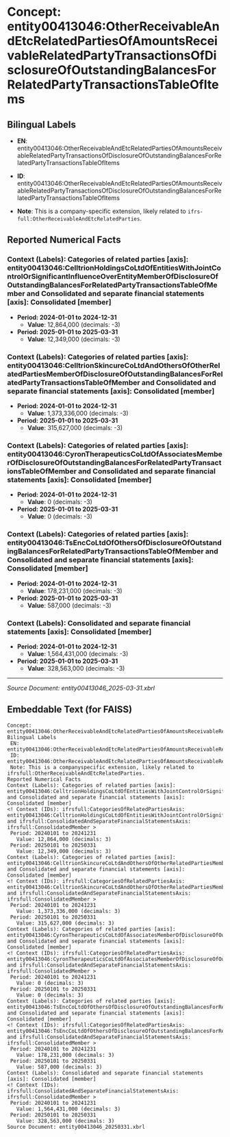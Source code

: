 # Concept: entity00413046:OtherReceivableAndEtcRelatedPartiesOfAmountsReceivableRelatedPartyTransactionsOfDisclosureOfOutstandingBalancesForRelatedPartyTransactionsTableOfItems

## Bilingual Labels
- **EN**: entity00413046:OtherReceivableAndEtcRelatedPartiesOfAmountsReceivableRelatedPartyTransactionsOfDisclosureOfOutstandingBalancesForRelatedPartyTransactionsTableOfItems

- **ID**: entity00413046:OtherReceivableAndEtcRelatedPartiesOfAmountsReceivableRelatedPartyTransactionsOfDisclosureOfOutstandingBalancesForRelatedPartyTransactionsTableOfItems
- **Note**: This is a company-specific extension, likely related to `ifrs-full:OtherReceivableAndEtcRelatedParties`.

## Reported Numerical Facts

### **Context (Labels): Categories of related parties [axis]: entity00413046:CelltrionHoldingsCoLtdOfEntitiesWithJointControlOrSignificantInfluenceOverEntityMemberOfDisclosureOfOutstandingBalancesForRelatedPartyTransactionsTableOfMember and Consolidated and separate financial statements [axis]: Consolidated [member]**
<!-- Context (IDs): ifrs-full:CategoriesOfRelatedPartiesAxis: entity00413046:CelltrionHoldingsCoLtdOfEntitiesWithJointControlOrSignificantInfluenceOverEntityMemberOfDisclosureOfOutstandingBalancesForRelatedPartyTransactionsTableOfMember and ifrs-full:ConsolidatedAndSeparateFinancialStatementsAxis: ifrs-full:ConsolidatedMember -->
- **Period: 2024-01-01 to 2024-12-31**
  - **Value**: 12,864,000 (decimals: -3)
- **Period: 2025-01-01 to 2025-03-31**
  - **Value**: 12,349,000 (decimals: -3)

### **Context (Labels): Categories of related parties [axis]: entity00413046:CelltrionSkincureCoLtdAndOthersOfOtherRelatedPartiesMemberOfDisclosureOfOutstandingBalancesForRelatedPartyTransactionsTableOfMember and Consolidated and separate financial statements [axis]: Consolidated [member]**
<!-- Context (IDs): ifrs-full:CategoriesOfRelatedPartiesAxis: entity00413046:CelltrionSkincureCoLtdAndOthersOfOtherRelatedPartiesMemberOfDisclosureOfOutstandingBalancesForRelatedPartyTransactionsTableOfMember and ifrs-full:ConsolidatedAndSeparateFinancialStatementsAxis: ifrs-full:ConsolidatedMember -->
- **Period: 2024-01-01 to 2024-12-31**
  - **Value**: 1,373,336,000 (decimals: -3)
- **Period: 2025-01-01 to 2025-03-31**
  - **Value**: 315,627,000 (decimals: -3)

### **Context (Labels): Categories of related parties [axis]: entity00413046:CyronTherapeuticsCoLtdOfAssociatesMemberOfDisclosureOfOutstandingBalancesForRelatedPartyTransactionsTableOfMember and Consolidated and separate financial statements [axis]: Consolidated [member]**
<!-- Context (IDs): ifrs-full:CategoriesOfRelatedPartiesAxis: entity00413046:CyronTherapeuticsCoLtdOfAssociatesMemberOfDisclosureOfOutstandingBalancesForRelatedPartyTransactionsTableOfMember and ifrs-full:ConsolidatedAndSeparateFinancialStatementsAxis: ifrs-full:ConsolidatedMember -->
- **Period: 2024-01-01 to 2024-12-31**
  - **Value**: 0 (decimals: -3)
- **Period: 2025-01-01 to 2025-03-31**
  - **Value**: 0 (decimals: -3)

### **Context (Labels): Categories of related parties [axis]: entity00413046:TsEncCoLtdOfOthersOfDisclosureOfOutstandingBalancesForRelatedPartyTransactionsTableOfMember and Consolidated and separate financial statements [axis]: Consolidated [member]**
<!-- Context (IDs): ifrs-full:CategoriesOfRelatedPartiesAxis: entity00413046:TsEncCoLtdOfOthersOfDisclosureOfOutstandingBalancesForRelatedPartyTransactionsTableOfMember and ifrs-full:ConsolidatedAndSeparateFinancialStatementsAxis: ifrs-full:ConsolidatedMember -->
- **Period: 2024-01-01 to 2024-12-31**
  - **Value**: 178,231,000 (decimals: -3)
- **Period: 2025-01-01 to 2025-03-31**
  - **Value**: 587,000 (decimals: -3)

### **Context (Labels): Consolidated and separate financial statements [axis]: Consolidated [member]**
<!-- Context (IDs): ifrs-full:ConsolidatedAndSeparateFinancialStatementsAxis: ifrs-full:ConsolidatedMember -->
- **Period: 2024-01-01 to 2024-12-31**
  - **Value**: 1,564,431,000 (decimals: -3)
- **Period: 2025-01-01 to 2025-03-31**
  - **Value**: 328,563,000 (decimals: -3)

---
*Source Document: entity00413046_2025-03-31.xbrl*
## Embeddable Text (for FAISS)
```text
Concept: entity00413046:OtherReceivableAndEtcRelatedPartiesOfAmountsReceivableRelatedPartyTransactionsOfDisclosureOfOutstandingBalancesForRelatedPartyTransactionsTableOfItems
Bilingual Labels
 EN: entity00413046:OtherReceivableAndEtcRelatedPartiesOfAmountsReceivableRelatedPartyTransactionsOfDisclosureOfOutstandingBalancesForRelatedPartyTransactionsTableOfItems
 ID: entity00413046:OtherReceivableAndEtcRelatedPartiesOfAmountsReceivableRelatedPartyTransactionsOfDisclosureOfOutstandingBalancesForRelatedPartyTransactionsTableOfItems
 Note: This is a companyspecific extension, likely related to ifrsfull:OtherReceivableAndEtcRelatedParties.
Reported Numerical Facts
Context (Labels): Categories of related parties [axis]: entity00413046:CelltrionHoldingsCoLtdOfEntitiesWithJointControlOrSignificantInfluenceOverEntityMemberOfDisclosureOfOutstandingBalancesForRelatedPartyTransactionsTableOfMember and Consolidated and separate financial statements [axis]: Consolidated [member]
<! Context (IDs): ifrsfull:CategoriesOfRelatedPartiesAxis: entity00413046:CelltrionHoldingsCoLtdOfEntitiesWithJointControlOrSignificantInfluenceOverEntityMemberOfDisclosureOfOutstandingBalancesForRelatedPartyTransactionsTableOfMember and ifrsfull:ConsolidatedAndSeparateFinancialStatementsAxis: ifrsfull:ConsolidatedMember >
 Period: 20240101 to 20241231
   Value: 12,864,000 (decimals: 3)
 Period: 20250101 to 20250331
   Value: 12,349,000 (decimals: 3)
Context (Labels): Categories of related parties [axis]: entity00413046:CelltrionSkincureCoLtdAndOthersOfOtherRelatedPartiesMemberOfDisclosureOfOutstandingBalancesForRelatedPartyTransactionsTableOfMember and Consolidated and separate financial statements [axis]: Consolidated [member]
<! Context (IDs): ifrsfull:CategoriesOfRelatedPartiesAxis: entity00413046:CelltrionSkincureCoLtdAndOthersOfOtherRelatedPartiesMemberOfDisclosureOfOutstandingBalancesForRelatedPartyTransactionsTableOfMember and ifrsfull:ConsolidatedAndSeparateFinancialStatementsAxis: ifrsfull:ConsolidatedMember >
 Period: 20240101 to 20241231
   Value: 1,373,336,000 (decimals: 3)
 Period: 20250101 to 20250331
   Value: 315,627,000 (decimals: 3)
Context (Labels): Categories of related parties [axis]: entity00413046:CyronTherapeuticsCoLtdOfAssociatesMemberOfDisclosureOfOutstandingBalancesForRelatedPartyTransactionsTableOfMember and Consolidated and separate financial statements [axis]: Consolidated [member]
<! Context (IDs): ifrsfull:CategoriesOfRelatedPartiesAxis: entity00413046:CyronTherapeuticsCoLtdOfAssociatesMemberOfDisclosureOfOutstandingBalancesForRelatedPartyTransactionsTableOfMember and ifrsfull:ConsolidatedAndSeparateFinancialStatementsAxis: ifrsfull:ConsolidatedMember >
 Period: 20240101 to 20241231
   Value: 0 (decimals: 3)
 Period: 20250101 to 20250331
   Value: 0 (decimals: 3)
Context (Labels): Categories of related parties [axis]: entity00413046:TsEncCoLtdOfOthersOfDisclosureOfOutstandingBalancesForRelatedPartyTransactionsTableOfMember and Consolidated and separate financial statements [axis]: Consolidated [member]
<! Context (IDs): ifrsfull:CategoriesOfRelatedPartiesAxis: entity00413046:TsEncCoLtdOfOthersOfDisclosureOfOutstandingBalancesForRelatedPartyTransactionsTableOfMember and ifrsfull:ConsolidatedAndSeparateFinancialStatementsAxis: ifrsfull:ConsolidatedMember >
 Period: 20240101 to 20241231
   Value: 178,231,000 (decimals: 3)
 Period: 20250101 to 20250331
   Value: 587,000 (decimals: 3)
Context (Labels): Consolidated and separate financial statements [axis]: Consolidated [member]
<! Context (IDs): ifrsfull:ConsolidatedAndSeparateFinancialStatementsAxis: ifrsfull:ConsolidatedMember >
 Period: 20240101 to 20241231
   Value: 1,564,431,000 (decimals: 3)
 Period: 20250101 to 20250331
   Value: 328,563,000 (decimals: 3)
Source Document: entity00413046_20250331.xbrl
```